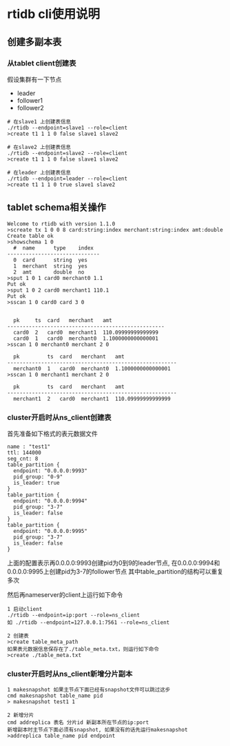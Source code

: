 # rtidb cli使用说明


## 创建多副本表

### 从tablet client创建表

假设集群有一下节点
* leader
* follower1
* follower2

```
# 在slave1 上创建表信息
./rtidb --endpoint=slave1 --role=client
>create t1 1 1 0 false slave1 slave2

# 在slave2 上创建表信息
./rtidb --endpoint=slave2 --role=client
>create t1 1 1 0 false slave1 slave2

# 在leader 上创建表信息
./rtidb --endpoint=leader --role=client
>create t1 1 1 0 true slave1 slave2

```

## tablet schema相关操作

```
Welcome to rtidb with version 1.1.0
>screate tx 1 0 0 8 card:string:index merchant:string:index amt:double
Create table ok
>showschema 1 0
  #  name      type    index
------------------------------
  0  card      string  yes
  1  merchant  string  yes
  2  amt       double  no
>sput 1 0 1 card0 merchant0 1.1
Put ok
>sput 1 0 2 card0 merchant1 110.1
Put ok
>sscan 1 0 card0 card 3 0


  pk     ts  card   merchant   amt
---------------------------------------------------
  card0  2   card0  merchant1  110.09999999999999
  card0  1   card0  merchant0  1.1000000000000001
>sscan 1 0 merchant0 merchant 2 0

  pk         ts  card   merchant   amt
-------------------------------------------------------
  merchant0  1   card0  merchant0  1.1000000000000001
>sscan 1 0 merchant1 merchant 2 0

  pk         ts  card   merchant   amt
-------------------------------------------------------
  merchant1  2   card0  merchant1  110.09999999999999
```

### cluster开启时从ns_client创建表

首先准备如下格式的表元数据文件
```
name : "test1"
ttl: 144000
seg_cnt: 8
table_partition {
  endpoint: "0.0.0.0:9993"
  pid_group: "0-9"
  is_leader: true
}
table_partition {
  endpoint: "0.0.0.0:9994"
  pid_group: "3-7"
  is_leader: false 
}
table_partition {
  endpoint: "0.0.0.0:9995"
  pid_group: "3-7"
  is_leader: false 
}

```
上面的配置表示再0.0.0.0:9993创建pid为0到9的leader节点, 在0.0.0.0:9994和0.0.0.0:9995上创建pid为3-7的follower节点
其中table_partition的结构可以重复多次

然后再nameserver的client上运行如下命令

```
1 启动client
./rtidb --endpoint=ip:port --role=ns_client
如 ./rtidb --endpoint=127.0.0.1:7561 --role=ns_client

2 创建表
>create table_meta_path
如果表元数据信息保存在了./table_meta.txt，则运行如下命令
>create ./table_meta.txt
```

### cluster开启时从ns_client新增分片副本

```
1 makesnapshot 如果主节点下面已经有snapshot文件可以跳过这步
cmd makesnapshot table_name pid
> makesnapshot test1 1

2 新增分片
cmd addreplica 表名 分片id 新副本所在节点的ip:port
新增副本时主节点下面必须有snapshot, 如果没有的话先运行makesnapshot
>addreplica table_name pid endpoint

```

